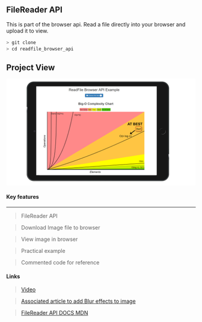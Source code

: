 ## FileReader API

This is part of the browser api. Read a file directly into your browser and upload it to view. 


```javaScript
> git clone
> cd readfile_browser_api
```
## Project View

![](./readfileapi.png)

#### Key features
<hr> 

> FileReader API

> Download Image file to browser

> View image in browser

> Practical example

> Commented code for reference

#### Links

> [Video](https://youtu.be/X57mh8tKkgE)

> [Associated article to add Blur effects to image](https://developers.google.com/web/updates/2017/10/animated-blur)

> [FileReader API DOCS MDN](https://developer.mozilla.org/en-US/docs/Web/API/FileReader)